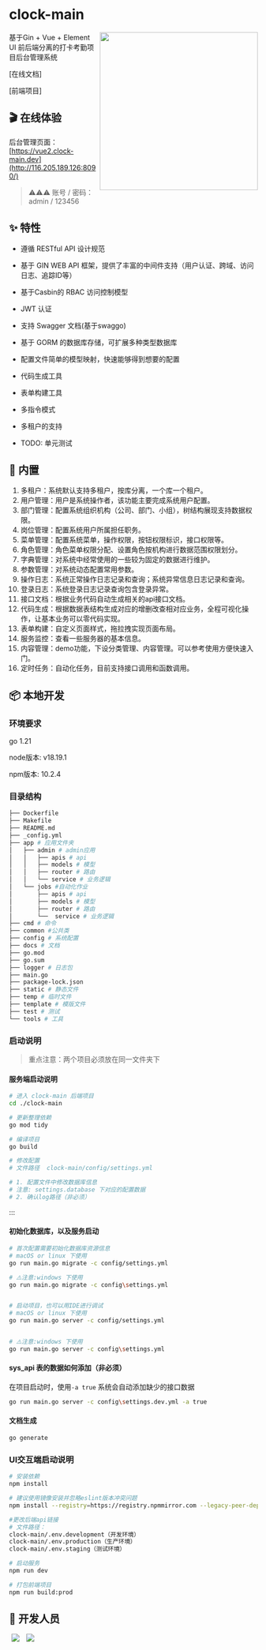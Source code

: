 # clock-main

  <img align="right" width="320" src="http://116.205.189.126:9000/clock-bucket/f1a2ee1f-d041-4dfa-8225-609ddc41d8b3.jpg?s=64&v=4&w=240&h=240&fit=contain&maxage=7d">



基于Gin + Vue + Element UI 前后端分离的打卡考勤项目后台管理系统

[在线文档]

[前端项目]


## 🎬 在线体验

后台管理页面：[https://vue2.clock-main.dev](http://116.205.189.126:8090/)
> ⚠️⚠️⚠️ 账号 / 密码： admin / 123456

## ✨ 特性

- 遵循 RESTful API 设计规范

- 基于 GIN WEB API 框架，提供了丰富的中间件支持（用户认证、跨域、访问日志、追踪ID等）

- 基于Casbin的 RBAC 访问控制模型

- JWT 认证

- 支持 Swagger 文档(基于swaggo)

- 基于 GORM 的数据库存储，可扩展多种类型数据库

- 配置文件简单的模型映射，快速能够得到想要的配置

- 代码生成工具

- 表单构建工具

- 多指令模式

- 多租户的支持

- TODO: 单元测试

## 🎁 内置

1. 多租户：系统默认支持多租户，按库分离，一个库一个租户。
1. 用户管理：用户是系统操作者，该功能主要完成系统用户配置。
2. 部门管理：配置系统组织机构（公司、部门、小组），树结构展现支持数据权限。
3. 岗位管理：配置系统用户所属担任职务。
4. 菜单管理：配置系统菜单，操作权限，按钮权限标识，接口权限等。
5. 角色管理：角色菜单权限分配、设置角色按机构进行数据范围权限划分。
6. 字典管理：对系统中经常使用的一些较为固定的数据进行维护。
7. 参数管理：对系统动态配置常用参数。
8. 操作日志：系统正常操作日志记录和查询；系统异常信息日志记录和查询。
9. 登录日志：系统登录日志记录查询包含登录异常。
1. 接口文档：根据业务代码自动生成相关的api接口文档。
1. 代码生成：根据数据表结构生成对应的增删改查相对应业务，全程可视化操作，让基本业务可以零代码实现。
1. 表单构建：自定义页面样式，拖拉拽实现页面布局。
1. 服务监控：查看一些服务器的基本信息。
1. 内容管理：demo功能，下设分类管理、内容管理。可以参考使用方便快速入门。
1. 定时任务：自动化任务，目前支持接口调用和函数调用。



## 📦 本地开发

### 环境要求

go 1.21

node版本: v18.19.1

npm版本: 10.2.4

### 目录结构
``` bash
├── Dockerfile
├── Makefile 
├── README.md 
├── _config.yml 
├── app # 应用文件夹
│   ├── admin # admin应用
│   │   ├── apis # api 
│   │   ├── models # 模型 
│   │   ├── router # 路由 
│   │   └── service # 业务逻辑 
│   └── jobs #自动化作业
│       ├── apis # api 
│       ├── models # 模型 
│       ├── router # 路由 
│       └──  service # 业务逻辑
├── cmd # 命令 
├── common #公共类 
├── config # 系统配置 
├── docs # 文档 
├── go.mod
├── go.sum 
├── logger # 日志包 
├── main.go 
├── package-lock.json
├── static # 静态文件 
├── temp # 临时文件 
├── template # 模版文件 
├── test # 测试 
└── tools # 工具
```

### 启动说明

> 重点注意：两个项目必须放在同一文件夹下

#### 服务端启动说明

```bash
# 进入 clock-main 后端项目
cd ./clock-main

# 更新整理依赖
go mod tidy

# 编译项目
go build

# 修改配置 
# 文件路径  clock-main/config/settings.yml

# 1. 配置文件中修改数据库信息 
# 注意: settings.database 下对应的配置数据
# 2. 确认log路径（非必须）
```



:::

#### 初始化数据库，以及服务启动

``` bash
# 首次配置需要初始化数据库资源信息
# macOS or linux 下使用
go run main.go migrate -c config/settings.yml

# ⚠️注意:windows 下使用
go run main.go migrate -c config\settings.yml


# 启动项目，也可以用IDE进行调试
# macOS or linux 下使用
go run main.go server -c config/settings.yml


# ⚠️注意:windows 下使用
go run main.go server -c config\settings.yml

```

#### sys_api 表的数据如何添加（非必须）

在项目启动时，使用`-a true` 系统会自动添加缺少的接口数据
```bash
go run main.go server -c config\settings.dev.yml -a true

```


#### 文档生成

```bash
go generate
```


### UI交互端启动说明

```bash
# 安装依赖
npm install

# 建议使用镜像安装并忽略eslint版本冲突问题
npm install --registry=https://registry.npmmirror.com --legacy-peer-deps

#更改后端api链接
# 文件路径：
clock-main/.env.development（开发环境）
clock-main/.env.production（生产环境）
clock-main/.env.staging（测试环境）

# 启动服务
npm run dev

# 打包前端项目
npm run build:prod
```

## 💎 开发人员


<span style="margin: 0 5px;" ><a href="https://github.com/mingri31164" ><img src="https://images.weserv.nl/?url=avatars.githubusercontent.com/u/150683291?s=64&v=4&w=60&fit=cover&mask=circle&maxage=7d" /></a></span>
<span style="margin: 0 5px;" ><a href="https://github.com/d2bz" ><img src="https://images.weserv.nl/?url=avatars.githubusercontent.com/u/139675120?s=64&v=4&w=60&fit=cover&mask=circle&maxage=7d" /></a></span>

